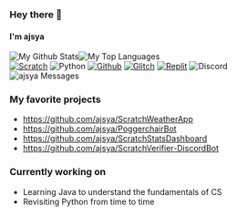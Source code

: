 ### Hey there 👋
#### I'm ajsya

![My Github Stats](https://github-readme-stats.vercel.app/api?username=ajsya&count_private=true&show_icons=true)![My Top Languages](https://github-readme-stats.vercel.app/api/top-langs/?username=ajsya&layout=compact)
<br />
[![Scratch](https://img.shields.io/badge/Scratch-gray?logo=scratch&style=for-the-badge)](https://scratch.mit.edu/users/ajsya) ![Python](https://img.shields.io/badge/Python-gray?logo=python&style=for-the-badge) [![Github](https://img.shields.io/badge/Github-gray?logo=github&style=for-the-badge)](https://github.com/ajsya) [![Glitch](https://img.shields.io/badge/Glitch-gray?logo=glitch&style=for-the-badge)](https://glitch.com/@ajsya) [![Replit](https://img.shields.io/badge/Replit-gray?logo=Replit&style=for-the-badge)](https://replit.com/@ajsya1) ![Discord](https://img.shields.io/badge/sharkbaitbilly%20%20-gray?logo=discord&style=for-the-badge) ![ajsya Messages](https://scratch-stats-badge.sid72020123.repl.co/user?username=ajsya&data=messages&label=Scratch%20Messages&color=blue&style=for-the-badge)

### My favorite projects
- https://github.com/ajsya/ScratchWeatherApp
- https://github.com/ajsya/PoggerchairBot
- https://github.com/ajsya/ScratchStatsDashboard
- https://github.com/ajsya/ScratchVerifier-DiscordBot

### Currently working on
- Learning Java to understand the fundamentals of CS
- Revisiting Python from time to time